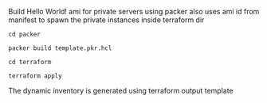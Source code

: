 Build Hello World! ami for private servers using packer
also uses ami id from manifest to spawn the private instances inside terraform dir

`cd packer`

`packer build template.pkr.hcl`

`cd terraform`

`terraform apply`

The dynamic inventory is generated using terraform output template
